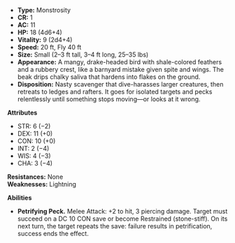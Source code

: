 - **Type:** Monstrosity
- **CR:** 1
- **AC:** 11
- **HP:** 18 (4d6+4)
- **Vitality:** 9 (2d4+4)
- **Speed:** 20 ft, Fly 40 ft
- **Size:** Small (2–3 ft tall, 3–4 ft long, 25–35 lbs)
- **Appearance:** A mangy, drake-headed bird with shale-colored feathers and a rubbery crest, like a barnyard mistake given spite and wings. The beak drips chalky saliva that hardens into flakes on the ground.
- **Disposition:** Nasty scavenger that dive-harasses larger creatures, then retreats to ledges and rafters. It goes for isolated targets and pecks relentlessly until something stops moving—or looks at it wrong.

**Attributes**
- STR: 6 (−2)
- DEX: 11 (+0)
- CON: 10 (+0)
- INT: 2 (−4)
- WIS: 4 (−3)
- CHA: 3 (−4)

**Resistances:** None  
**Weaknesses:** Lightning

**Abilities**
- **Petrifying Peck.** Melee Attack: +2 to hit, 3 piercing damage. Target must succeed on a DC 10 CON save or become Restrained (stone-stiff). On its next turn, the target repeats the save: failure results in petrification, success ends the effect.